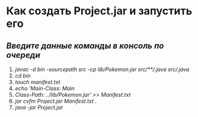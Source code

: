 # __Как создать Project.jar и запустить его__
## ___Введите данные команды в консоль по очереди___
1. _javac -d bin -sourcepath src -cp lib/Pokemon.jar src/**/*.java src/*.java_
2. _cd bin_  
3. _touch manifest.txt_  
4. _echo 'Main-Class: Main_  
5. _Class-Path: ../lib/Pokemon.jar' >> Manifest.txt_   
6. _jar cvfm Project.jar Manifest.txt ._  
7. _java -jar Project.jar_

